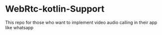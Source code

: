 # WebRtc-kotlin-Support
This repo for those who want to implement video audio calling in their app like whatsapp
